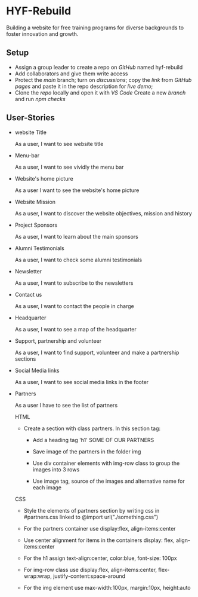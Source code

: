 # HYF-Rebuild

Building a website for free training programs for diverse backgrounds to foster
innovation and growth.

## Setup

- Assign a group leader to create a repo on _GitHub_ named hyf-rebuild
- Add collaborators and give them write access
- Protect the _main_ branch; turn on _discussions_; copy the _link_ from _GitHub
  pages_ and paste it in the repo description for _live demo_;
- Clone the _repo_ locally and open it with _VS Code_ Create a new _branch_ and
  run _npm checks_

## User-Stories

- website Title

  As a user, I want to see website title

- Menu-bar

  As a user, I want to see vividly the menu bar

- Website's home picture

  As a user I want to see the website's home picture

- Website Mission

  As a user, I want to discover the website objectives, mission and history

- Project Sponsors

  As a user, I want to learn about the main sponsors

- Alumni Testimonials

  As a user, I want to check some alumni testimonials

- Newsletter

  As a user, I want to subscribe to the newsletters

- Contact us

  As a user, I want to contact the people in charge

- Headquarter

  As a user, I want to see a map of the headquarter

- Support, partnership and volunteer

  As a user, I want to find support, volunteer and make a partnership sections

- Social Media links

  As a user, I want to see social media links in the footer

- Partners

  As a user I have to see the list of partners

  HTML

  - Create a section with class partners. In this section tag:

    - Add a heading tag 'h1' SOME OF OUR PARTNERS

    - Save image of the partners in the folder img

    - Use div container elements with img-row class to group the images into 3
      rows

    - Use image tag, source of the images and alternative name for each image

  CSS

  - Style the elements of partners section by writing css in #partners.css
    linked to @import url("./something.css")

  - For the partners container use display:flex, align-items:center

  - Use center alignment for items in the containers display: flex,
    align-items:center

  - For the h1 assign text-align:center, color:blue, font-size: 100px

  - For img-row class use display:flex, align-items:center, flex-wrap:wrap,
    justify-content:space-around

  - For the img element use max-width:100px, margin:10px, height:auto

